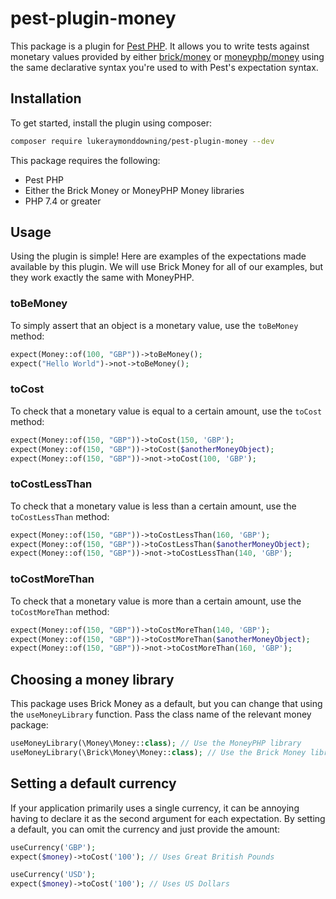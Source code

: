 # pest-plugin-money

This package is a plugin for [Pest PHP](https://pestphp.com). It allows you to write tests against monetary values 
provided by either [brick/money](https://github.com/brick/money) or [moneyphp/money](https://github.com/moneyphp/money)
using the same declarative syntax you're used to with Pest's expectation syntax.

## Installation

To get started, install the plugin using composer:

```bash
composer require lukeraymonddowning/pest-plugin-money --dev
```

This package requires the following:

- Pest PHP
- Either the Brick Money or MoneyPHP Money libraries
- PHP 7.4 or greater

## Usage

Using the plugin is simple! Here are examples of the expectations made available by this plugin. We will use
Brick Money for all of our examples, but they work exactly the same with MoneyPHP.

### toBeMoney

To simply assert that an object is a monetary value, use the `toBeMoney` method:

```php
expect(Money::of(100, "GBP"))->toBeMoney();
expect("Hello World")->not->toBeMoney();
```

### toCost

To check that a monetary value is equal to a certain amount, use the `toCost` method:

```php
expect(Money::of(150, "GBP"))->toCost(150, 'GBP');
expect(Money::of(150, "GBP"))->toCost($anotherMoneyObject);
expect(Money::of(150, "GBP"))->not->toCost(100, 'GBP');
```

### toCostLessThan

To check that a monetary value is less than a certain amount, use the `toCostLessThan` method:

```php
expect(Money::of(150, "GBP"))->toCostLessThan(160, 'GBP');
expect(Money::of(150, "GBP"))->toCostLessThan($anotherMoneyObject);
expect(Money::of(150, "GBP"))->not->toCostLessThan(140, 'GBP');
```

### toCostMoreThan

To check that a monetary value is more than a certain amount, use the `toCostMoreThan` method:

```php
expect(Money::of(150, "GBP"))->toCostMoreThan(140, 'GBP');
expect(Money::of(150, "GBP"))->toCostMoreThan($anotherMoneyObject);
expect(Money::of(150, "GBP"))->not->toCostMoreThan(160, 'GBP');
```

## Choosing a money library

This package uses Brick Money as a default, but you can change that using the `useMoneyLibrary` function.
Pass the class name of the relevant money package:

```php
useMoneyLibrary(\Money\Money::class); // Use the MoneyPHP library
useMoneyLibrary(\Brick\Money\Money::class); // Use the Brick Money library
```

## Setting a default currency

If your application primarily uses a single currency, it can be annoying having to declare it as the second
argument for each expectation. By setting a default, you can omit the currency and just provide the amount:

```php
useCurrency('GBP'); 
expect($money)->toCost('100'); // Uses Great British Pounds

useCurrency('USD'); 
expect($money)->toCost('100'); // Uses US Dollars
```
